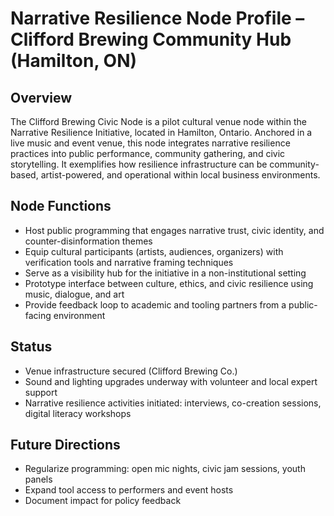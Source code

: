 # Narrative Resilience Node Profile – Clifford Brewing Community Hub (Hamilton, ON)

## Overview

The Clifford Brewing Civic Node is a pilot cultural venue node within the Narrative Resilience Initiative, located in Hamilton, Ontario. Anchored in a live music and event venue, this node integrates narrative resilience practices into public performance, community gathering, and civic storytelling. It exemplifies how resilience infrastructure can be community-based, artist-powered, and operational within local business environments.

## Node Functions

- Host public programming that engages narrative trust, civic identity, and counter-disinformation themes  
- Equip cultural participants (artists, audiences, organizers) with verification tools and narrative framing techniques  
- Serve as a visibility hub for the initiative in a non-institutional setting  
- Prototype interface between culture, ethics, and civic resilience using music, dialogue, and art  
- Provide feedback loop to academic and tooling partners from a public-facing environment

## Status

- Venue infrastructure secured (Clifford Brewing Co.)  
- Sound and lighting upgrades underway with volunteer and local expert support  
- Narrative resilience activities initiated: interviews, co-creation sessions, digital literacy workshops

## Future Directions

- Regularize programming: open mic nights, civic jam sessions, youth panels  
- Expand tool access to performers and event hosts  
- Document impact for policy feedback  
